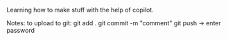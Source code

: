 Learning how to make stuff with the help of copilot. 

Notes: to upload to git:
git add .
git commit -m "comment"
git push -> enter password 

